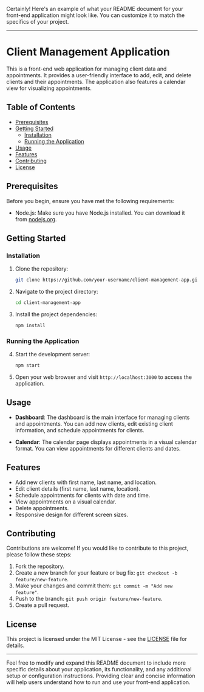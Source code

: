 Certainly! Here's an example of what your README document for your front-end application might look like. You can customize it to match the specifics of your project.

---

# Client Management Application

This is a front-end web application for managing client data and appointments. It provides a user-friendly interface to add, edit, and delete clients and their appointments. The application also features a calendar view for visualizing appointments.

## Table of Contents

- [Prerequisites](#prerequisites)
- [Getting Started](#getting-started)
  - [Installation](#installation)
  - [Running the Application](#running-the-application)
- [Usage](#usage)
- [Features](#features)
- [Contributing](#contributing)
- [License](#license)

## Prerequisites

Before you begin, ensure you have met the following requirements:

- Node.js: Make sure you have Node.js installed. You can download it from [nodejs.org](https://nodejs.org/).

## Getting Started

### Installation

1. Clone the repository:

   ```bash
   git clone https://github.com/your-username/client-management-app.git
   ```

2. Navigate to the project directory:

   ```bash
   cd client-management-app
   ```

3. Install the project dependencies:

   ```bash
   npm install
   ```

### Running the Application

4. Start the development server:

   ```bash
   npm start
   ```

5. Open your web browser and visit `http://localhost:3000` to access the application.

## Usage

- **Dashboard**: The dashboard is the main interface for managing clients and appointments. You can add new clients, edit existing client information, and schedule appointments for clients.

- **Calendar**: The calendar page displays appointments in a visual calendar format. You can view appointments for different clients and dates.

## Features

- Add new clients with first name, last name, and location.
- Edit client details (first name, last name, location).
- Schedule appointments for clients with date and time.
- View appointments on a visual calendar.
- Delete appointments.
- Responsive design for different screen sizes.

## Contributing

Contributions are welcome! If you would like to contribute to this project, please follow these steps:

1. Fork the repository.
2. Create a new branch for your feature or bug fix: `git checkout -b feature/new-feature`.
3. Make your changes and commit them: `git commit -m "Add new feature"`.
4. Push to the branch: `git push origin feature/new-feature`.
5. Create a pull request.

## License

This project is licensed under the MIT License - see the [LICENSE](LICENSE) file for details.

---

Feel free to modify and expand this README document to include more specific details about your application, its functionality, and any additional setup or configuration instructions. Providing clear and concise information will help users understand how to run and use your front-end application.
